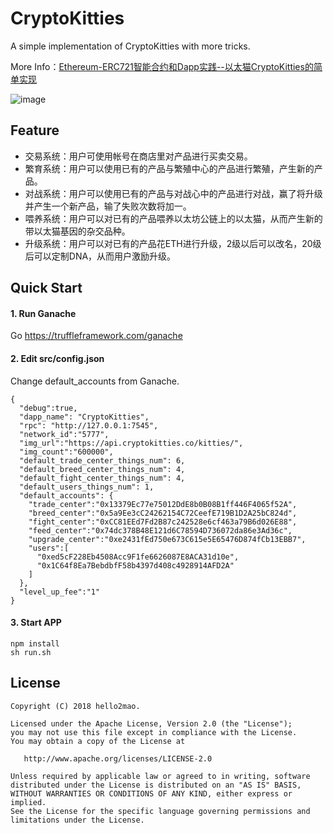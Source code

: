 CryptoKitties
=========================

A simple implementation of CryptoKitties with more tricks.

More Info：[Ethereum-ERC721智能合约和Dapp实践--以太猫CryptoKitties的简单实现](https://hello2mao.github.io/2018/07/27/ethereum-erc721-demo/)

![image](/img/1.png)

Feature
-------------

 * 交易系统：用户可使用帐号在商店里对产品进行买卖交易。
 * 繁育系统：用户可以使用已有的产品与繁殖中心的产品进行繁殖，产生新的产品。
 * 对战系统：用户可以使用已有的产品与对战心中的产品进行对战，赢了将升级并产生一个新产品，输了失败次数将加一。
 * 喂养系统：用户可以对已有的产品喂养以太坊公链上的以太猫，从而产生新的带以太猫基因的杂交品种。
 * 升级系统：用户可以对已有的产品花ETH进行升级，2级以后可以改名，20级后可以定制DNA，从而用户激励升级。

Quick Start
-------------

#### 1. Run Ganache
Go https://truffleframework.com/ganache

#### 2. Edit src/config.json
Change default_accounts from Ganache.
```
{
  "debug":true,
  "dapp_name": "CryptoKitties",
  "rpc": "http://127.0.0.1:7545",
  "network_id":"5777",
  "img_url":"https://api.cryptokitties.co/kitties/",
  "img_count":"600000",
  "default_trade_center_things_num": 6,
  "default_breed_center_things_num": 4,
  "default_fight_center_things_num": 4,
  "default_users_things_num": 1,
  "default_accounts": {
    "trade_center":"0x13379Ec77e75012DdE8b0B08B1ff446F4065f52A",
    "breed_center":"0x5a9Ee3cC24262154C72CeefE719B1D2A25bC824d",
    "fight_center":"0xCC81EEd7Fd2B87c242528e6cf463a79B6d026E88",
    "feed_center":"0x74dc378B48E121d6C78594D736072da86e3Ad36c",
    "upgrade_center":"0xe2431fEd750e673C615e5E65476D874fCb13EBB7",
    "users":[
      "0xed5cF228Eb4508Acc9F1fe6626087E8ACA31d10e",
      "0x1C64f8Ea7BebdbfF58b4397d408c4928914AFD2A"
    ]
  },
  "level_up_fee":"1"
}
```

#### 3. Start APP
```shell
npm install
sh run.sh
```

License
-------------

    Copyright (C) 2018 hello2mao.

    Licensed under the Apache License, Version 2.0 (the "License");
    you may not use this file except in compliance with the License.
    You may obtain a copy of the License at

       http://www.apache.org/licenses/LICENSE-2.0

    Unless required by applicable law or agreed to in writing, software
    distributed under the License is distributed on an "AS IS" BASIS,
    WITHOUT WARRANTIES OR CONDITIONS OF ANY KIND, either express or implied.
    See the License for the specific language governing permissions and
    limitations under the License.
